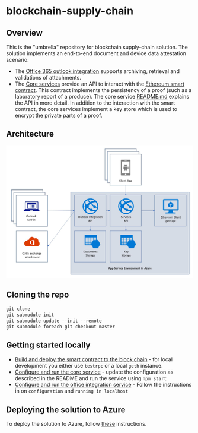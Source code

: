 # blockchain-supply-chain

## Overview
This is the "umbrella" repository for blockchain supply-chain solution. The solution implements an end-to-end document and device data attestation scenario:
* The [Office 365 outlook integration](https://github.com/Azure/supply-chain-office-integration) supports archiving, retrieval and validations of attachments. 
* The [Core services](https://github.com/Azure/supply-chain-services) provide an API to interact with the [Ethereum smart contract](https://github.com/Azure/supply-chain-smart-contracts). This contract implements the persistency of a proof (such as a laboratory report of a produce). The core service [README.md](https://github.com/Azure/supply-chain-services/blob/master/README.MD) explains the API in more detail. In addition to the interaction with the smart contract, the core services implement a key store which is used to encrypt the private parts of a proof. 

## Architecture
![Architecture overview](./diagrams/architecture.jpg)

## Cloning the repo
```
git clone
git submodule init 
git submodule update --init --remote
git submodule foreach git checkout master
```

## Getting started locally
* [Build and deploy the smart contract to the block chain](https://github.com/Azure/supply-chain-smart-contracts/blob/master/README.md) - for local development you either use `testrpc` or a local `geth` instance.
* [Configure and run the core service](https://github.com/Azure/supply-chain-services) - update the configuration as described in the README and run the service using `npm start`
* [Configure and run the office integration service](https://github.com/Azure/supply-chain-office-integration) - Follow the instructions in on `configuration` and `running in localhost`

## Deploying the solution to Azure
To deploy the solution to Azure, follow [these](https://github.com/Azure/blockchain-supply-chain-solution/tree/master/azure-deployment) instructions.
